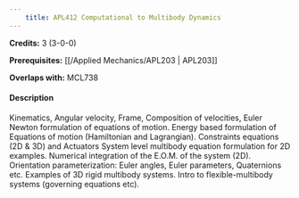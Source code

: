 ```yaml
---
    title: APL412 Computational to Multibody Dynamics
---
```

**Credits:** 3 (3-0-0)



**Prerequisites:** [[/Applied Mechanics/APL203 | APL203]]

**Overlaps with:** MCL738

#### Description 
Kinematics, Angular velocity, Frame, Composition of velocities, Euler Newton formulation of equations of motion. Energy based formulation of Equations of motion (Hamiltonian and Lagrangian). Constraints equations (2D & 3D) and Actuators System level multibody equation formulation for 2D examples. Numerical integration of the E.O.M. of the system (2D). Orientation parameterization: Euler angles, Euler parameters, Quaternions etc. Examples of 3D rigid multibody systems. Intro to flexible-multibody systems (governing equations etc).